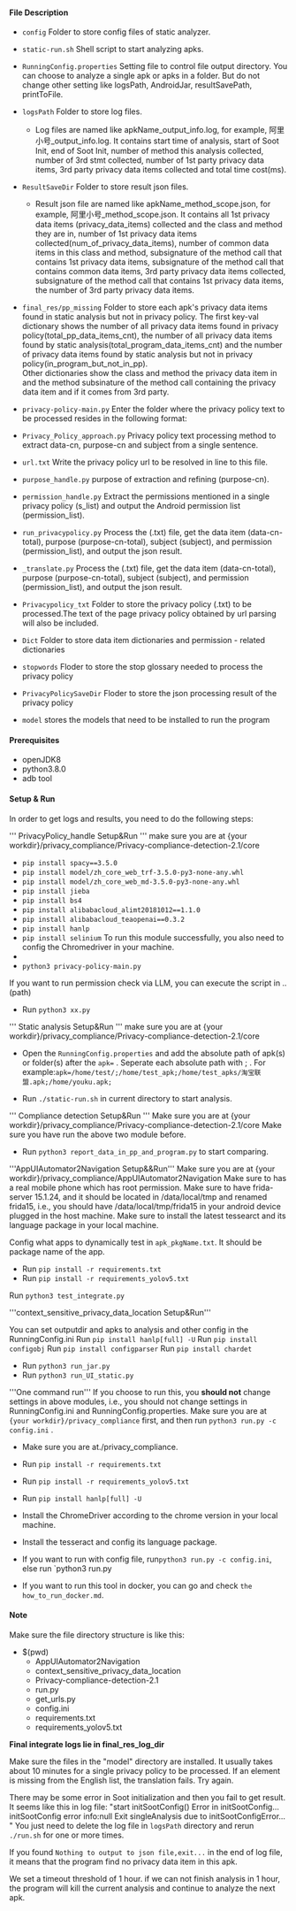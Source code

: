 #### File Description

- `config` Folder to store config files of static analyzer.
- `static-run.sh` Shell script to start analyzing apks.
- `RunningConfig.properties` Setting file to control file output directory. You can choose to analyze a single apk or apks in a folder. But do not change other setting like logsPath, AndroidJar, resultSavePath, printToFile.
- `logsPath` Folder to store log files.
  - Log files are named like apkName_output_info.log, for example, 阿里小号_output_info.log. 
    It contains start time of analysis, start of Soot Init, end of Soot Init, number of method this analysis collected, number of 3rd stmt collected, number of 1st party privacy data items, 3rd party privacy data items collected and total time cost(ms).
- `ResultSaveDir` Folder to store result json files.
  - Result json file are named like apkName_method_scope.json, for example, 阿里小号_method_scope.json. 
    It contains all 1st privacy data items (privacy_data_items) collected and the class and method they are in, number of 1st privacy data items collected(num_of_privacy_data_items), number of common data items in this class and method, subsignature of the method call that contains 1st privacy data items, subsignature of the method call that contains common data items, 3rd party privacy data items collected, subsignature of the method call that contains 1st privacy data items, the number of 3rd party privacy data items.
- `final_res/pp_missing` Folder to store each apk's privacy data items found in static analysis but not in privacy policy. 
  The first key-val dictionary shows the number of all privacy data items found in privacy policy(total_pp_data_items_cnt), the number of all privacy data items found by static analysis(total_program_data_items_cnt) and the number of privacy data items found by static analysis but not in privacy policy(in_program_but_not_in_pp). \
  Other dictionaries show the class and method the privacy data item in and the method subsinature of the method call containing the privacy data item and if it comes from 3rd party.


- `privacy-policy-main.py` Enter the folder where the privacy policy text to be processed resides in the following format:
  
- `Privacy_Policy_approach.py`  Privacy policy text processing method to extract data-cn, purpose-cn and subject from a single sentence.
- `url.txt` Write the privacy policy url to be resolved in line to this file.
- `purpose_handle.py` purpose of extraction and refining (purpose-cn).
- `permission_handle.py` Extract the permissions mentioned in a single privacy policy (s_list) and output the Android permission list (permission_list).
- `run_privacypolicy.py` Process the (.txt) file, get the data item (data-cn-total), purpose (purpose-cn-total), subject (subject), and permission (permission_list), and output the json result.
- `_translate.py` Process the (.txt) file, get the data item (data-cn-total), purpose (purpose-cn-total), subject (subject), and permission (permission_list), and output the json result.
- `Privacypolicy_txt` Folder to store the privacy policy (.txt) to be processed.The text of the page privacy policy obtained by url parsing will also be included.
- `Dict` Folder to store data item dictionaries and permission - related dictionaries 
- `stopwords` Floder to store the stop glossary needed to process the privacy policy
- `PrivacyPolicySaveDir` Floder to store the json processing result of the privacy policy
- `model` stores the models that need to be installed to run the program


#### Prerequisites

- openJDK8
- python3.8.0
- adb tool


#### Setup & Run

In order to get logs and results, you need to do the following steps:

''' PrivacyPolicy_handle Setup&Run '''
make sure you are at {your workdir}/privacy_compliance/Privacy-compliance-detection-2.1/core
- `pip install spacy==3.5.0`
- `pip install model/zh_core_web_trf-3.5.0-py3-none-any.whl`
- `pip install model/zh_core_web_md-3.5.0-py3-none-any.whl`
- `pip install jieba`
- `pip install bs4`
- `pip install alibabacloud_alimt20181012==1.1.0`
- `pip install alibabacloud_teaopenai==0.3.2`
- `pip install hanlp`
- `pip install selinium`
To run this module successfully, you also need to config the Chromedriver in your machine.
- 
- `python3 privacy-policy-main.py`

If you want to run permission check via LLM, you can execute the script in ..(path)
- Run `python3 xx.py`

''' Static analysis Setup&Run '''
make sure you are at {your workdir}/privacy_compliance/Privacy-compliance-detection-2.1/core
- Open the `RunningConfig.properties` and add the absolute path of apk(s) or folder(s) after the `apk=` . Seperate each absolute path with ; . For example:`apk=/home/test/;/home/test_apk;/home/test_apks/淘宝联盟.apk;/home/youku.apk;`

- Run `./static-run.sh` in current directory to start analysis.


''' Compliance detection Setup&Run '''
Make sure you are at {your workdir}/privacy_compliance/Privacy-compliance-detection-2.1/core
Make sure you have run the above two module before.
- Run `python3 report_data_in_pp_and_program.py` to start comparing.

'''AppUIAutomator2Navigation Setup&&Run'''
Make sure you are at {your workdir}/privacy_compliance/AppUIAutomator2Navigation
Make sure to has a real mobile phone which has root permission.
Make sure to have frida-server 15.1.24, and it should be located in /data/local/tmp and renamed frida15, i.e., you should have /data/local/tmp/frida15 in your android device plugged in the host machine.
Make sure to install the latest tessearct and its language package in your local machine.

Config what apps to dynamically test in `apk_pkgName.txt`. It should be package name of the app.
- Run `pip install -r requirements.txt`
- Run `pip install -r requirements_yolov5.txt`

Run `python3 test_integrate.py`

'''context_sensitive_privacy_data_location Setup&Run'''

You can set outputdir and apks to analysis and other config in the RunningConfig.ini
Run `pip install hanlp[full] -U`
Run `pip install configobj`
Run `pip install configparser`
Run `pip install chardet`

- Run `python3 run_jar.py`
- Run `python3 run_UI_static.py`

'''One command run'''
If you choose to run this, you **should not** change settings in above modules, i.e., you should not change settings in RunningConfig.ini and RunningConfig.properties.
Make sure you are at `{your workdir}/privacy_compliance` first, and then run `python3 run.py -c config.ini` .
- Make sure you are at./privacy_compliance.
- Run `pip install -r requirements.txt`
- Run `pip install -r requirements_yolov5.txt`
- Run `pip install hanlp[full] -U`
- Install the ChromeDriver according to the chrome version in your local machine.
- Install the tesseract and config its language package.

- If you want to run with config file, run`python3 run.py -c config.ini`, else run `python3 run.py
- If you want to run this tool in docker, you can go and check `the how_to_run_docker.md`.

#### Note

Make sure the file directory structure is like this:

- $(pwd)
  - AppUIAutomator2Navigation
  - context_sensitive_privacy_data_location
  - Privacy-compliance-detection-2.1
  - run.py
  - get_urls.py
  - config.ini
  - requirements.txt
  - requirements_yolov5.txt
  
**Final integrate logs lie in final_res_log_dir**



Make sure the files in the "model" directory are installed.
It usually takes about 10 minutes for a single privacy policy to be processed. If an element is missing from the English list, the translation fails. Try again.

There may be some error in Soot initialization and then you fail to get result.
It seems like this in log file: 
"start initSootConfig() 
Error in initSootConfig... 
initSootConfig error info:null 
Exit singleAnalysis due to initSootConfigError... 
" 
You just need to delete the log file in `logsPath` directory and rerun `./run.sh` for one or more times.

If you found `Nothing to output to json file,exit...` in the end of log file, it means that the program find no privacy data item in this apk.

We set a timeout threshold of 1 hour. if we can not finish analysis in 1 hour, the program will kill the current analysis and continue to analyze the next apk.
